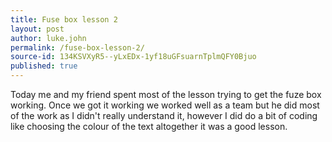 ```yaml
---
title: Fuse box lesson 2
layout: post
author: luke.john
permalink: /fuse-box-lesson-2/
source-id: 134KSVXyR5--yLxEDx-1yf18uGFsuarnTplmQFY0Bjuo
published: true
---
```

Today me and my friend spent most of the lesson trying to get the fuze box working. Once we got it working we worked well as a team but he did most of the work as I didn't really understand it, however I did do a bit of coding like choosing the colour of the text altogether it was a good lesson.

